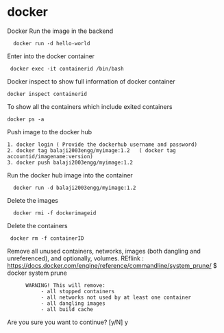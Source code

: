 # docker

Docker Run the image in the backend

      docker run -d hello-world

Enter into the docker container

     docker exec -it containerid /bin/bash
     
Docker inspect to show full information of docker container

    docker inspect containerid
    
To show all the containers which include exited containers

    docker ps -a
 
 Push image to the docker hub
 
    1. docker login ( Provide the dockerhub username and password)
    2. docker tag balaji2003engg/myimage:1.2   ( docker tag accountid/imagename:version)
    3. docker push balaji2003engg/myimage:1.2

Run the docker hub image into the container

      docker run -d balaji2003engg/myimage:1.2

Delete the images

      docker rmi -f dockerimageid
      
 Delete the containers
 
     docker rm -f containerID

Remove all unused containers, networks, images (both dangling and unreferenced), and optionally, volumes.
      REflink : https://docs.docker.com/engine/reference/commandline/system_prune/
      $ docker system prune

          WARNING! This will remove:
               - all stopped containers
               - all networks not used by at least one container
               - all dangling images
               - all build cache
Are you sure you want to continue? [y/N] y


    

